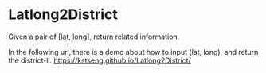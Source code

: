 # Latlong2District
Given a pair of [lat, long], return related information.

In the following url, there is a demo about how to input (lat, long), and return the district-li.
https://kstseng.github.io/Latlong2District/
